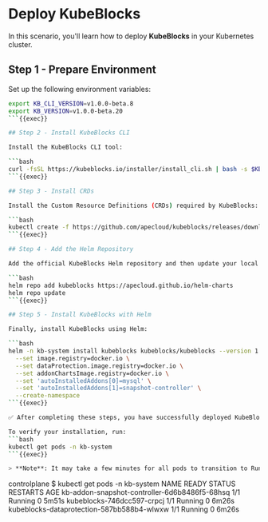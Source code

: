 # Deploy KubeBlocks

In this scenario, you'll learn how to deploy **KubeBlocks** in your Kubernetes cluster.

## Step 1 - Prepare Environment

Set up the following environment variables:

```bash
export KB_CLI_VERSION=v1.0.0-beta.8
export KB_VERSION=v1.0.0-beta.20
```{{exec}}

## Step 2 - Install KubeBlocks CLI

Install the KubeBlocks CLI tool:

```bash
curl -fsSL https://kubeblocks.io/installer/install_cli.sh | bash -s $KB_CLI_VERSION
```{{exec}}

## Step 3 - Install CRDs

Install the Custom Resource Definitions (CRDs) required by KubeBlocks:

```bash
kubectl create -f https://github.com/apecloud/kubeblocks/releases/download/$KB_VERSION/kubeblocks_crds.yaml
```{{exec}}

## Step 4 - Add the Helm Repository

Add the official KubeBlocks Helm repository and then update your local repo cache:

```bash
helm repo add kubeblocks https://apecloud.github.io/helm-charts
helm repo update
```{{exec}}

## Step 5 - Install KubeBlocks with Helm

Finally, install KubeBlocks using Helm:

```bash
helm -n kb-system install kubeblocks kubeblocks/kubeblocks --version 1.0.0-beta.20 \
  --set image.registry=docker.io \
  --set dataProtection.image.registry=docker.io \
  --set addonChartsImage.registry=docker.io \
  --set 'autoInstalledAddons[0]=mysql' \
  --set 'autoInstalledAddons[1]=snapshot-controller' \
  --create-namespace
```{{exec}}

✅ After completing these steps, you have successfully deployed KubeBlocks in your cluster!

To verify your installation, run:
```bash
kubectl get pods -n kb-system
```{{exec}}

> **Note**: It may take a few minutes for all pods to transition to Running status. Once you see output similar to the following, the deployment is complete:

```
controlplane $ kubectl get pods -n kb-system
NAME                                            READY   STATUS    RESTARTS   AGE
kb-addon-snapshot-controller-6d6b8486f5-68hsq   1/1     Running   0          5m51s
kubeblocks-746dcc597-crpcj                      1/1     Running   0          6m26s
kubeblocks-dataprotection-587bb588b4-wlwxw      1/1     Running   0          6m26s
```